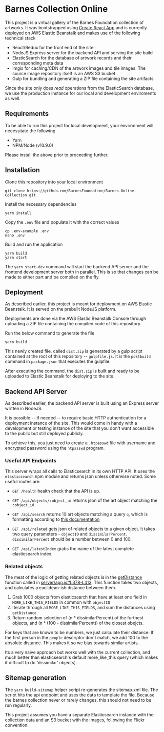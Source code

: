 # Barnes Collection Online

This project is a virtual gallery of the Barnes Foundation collection of artworks.  It was bootstrapped using [Create React App](https://github.com/facebookincubator/create-react-app) and is currently deployed on AWS Elastic Beanstalk and makes use of the following technical stack
- React/Redux for the front end of the site
- NodeJS Express server for the backend API and serving the site build
- ElasticSearch for the database of artwork records and their corresponding meta data
- Imgix for caching/CDN of the artwork images and tile images. The source image repository itself is an AWS S3 bucket
- Gulp for bundling and generating a ZIP file containing the site artifacts

Since the site only does *read* operations from the ElasticSearch database, we use the production instance for our local and development enviroments as well.

## Requirements

To be able to run this project for local development, your environment will necessitate the following
- Yarn
- NPM/Node (v10.9.0)

Please install the above prior to proceeding further.

## Installation

Clone this repository into your local environment

`git clone https://github.com/BarnesFoundation/Barnes-Online-Collection.git`

Install the necessary dependencies

`yarn install`


Copy the `.env` file and populate it with the correct values

    cp .env-example .env
    nano .env

Build and run the application

    yarn build
    yarn start

The `yarn start-dev` command will start the backend API server and the frontend development server both in parallel. This is so that changes can be made to either part and be compiled on the fly.


## Deployment

As described earlier, this project is meant for deployment on AWS Elastic Beanstalk. It is served on the prebuilt NodeJS platform. 

Deployments are done via the AWS Elastic Beanstalk Console through uploading a ZIP file containing the compiled code of this repository.

Run the below command to generate the file 

```
yarn build
```

This newly created file, called `dist.zip` is generated by a gulp script contained at the root of this repository -- `gulpfile.js`.
It is the `postbuild` command in `package.json`  that executes the gulpfile.

After executing the command, the `dist.zip` is built and ready to be uploaded to Elastic Beanstalk for deploying to the site.

## Backend API Server

As described earlier, the backend API server is built using an Express server written in NodeJS.  

It is possible -- if needed -- to require basic HTTP authentication for a deployment instance of the site. This would come in handy  with a development or testing instance of the site that you don't want accessible to the public but still deployed publicly. 

To achieve this, you just need to create a `.htpasswd` file with username and encrypted password using the `htpasswd` program.


### Useful API Endpoints
This server wraps all calls to Elasticsearch in its own HTTP API. It uses the `elasticsearch` npm module and returns json unless otherwise noted. Some useful routes are:

- `GET /health` health check that the API is up.

- `GET /api/objects/:object_id` returns json of the art object matching the `:object_id`

- `GET /api/search` returns 10 art objects matching a query `q`, which is formatting according to [this documentation](https://www.elastic.co/guide/en/elasticsearch/client/javascript-api/current/api-reference.html#api-search)

- `GET /api/related` gets json of related objects to a given object. It takes two query parameters - `objectID` and `dissimilarPercent`. `dissimilarPercent` should be a number between 0 and 100.

- `GET /api/latestIndex` grabs the name of the latest complete elasticsearch index.

### Related objects

The meat of the logic of getting related objects is in the [getDistance](https://github.com/BarnesFoundation/barnes-collection-www/blob/master/server/app.js#L338-L364) function called in [server/app.js#L378-L413](https://github.com/BarnesFoundation/barnes-collection-www/blob/master/server/app.js#L378-L413). This function takes two objects, and calculates a euclidean-ish distance between them.

1. Grab 1000 objects from elasticsearch that have at least one field in `MORE_LIKE_THIS_FIELDS` in common with `objectID`
2. Iterate through all `MORE_LIKE_THIS_FIELDS`, and sum the distances using `getDistance`
3. Return random selection of (n * dissimilarPercent) of the furthest objects, and (n * (100 - dissimilarPercent)) of the closest obejcts.

For keys that are known to be numbers, we just calculate their distance. If the first person in the `people` descriptor don't match, we add 100 to the absolute distance. This makes it so we bias towards similar artists.

Its a very naive approach but works well with the current collection, and much better than elasticsearch's default more_like_this query (which makes it difficult to do 'dissimilar' objects).



## Sitemap generation

The `yarn build-sitemap` helper script re-generates the sitemap.xml file. The script hits the api endpoint and uses the data to template the file. Because the barnes collection never or rarely changes, this should not need to be run regularly.

This project assumes you have a separate Elasticsearch instance with the collection data and an S3 bucket with the images, following the [Flickr](https://www.flickr.com/services/api/misc.urls.html) convention.
